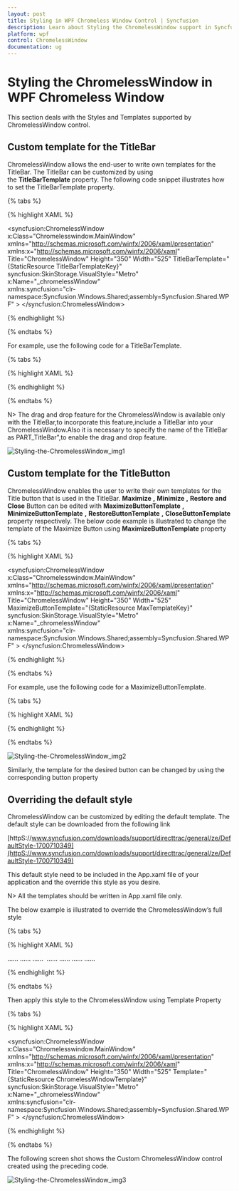 ```yaml
---
layout: post
title: Styling in WPF Chromeless Window Control | Syncfusion
description: Learn about Styling the ChromelessWindow support in Syncfusion WPF Chromeless Window control and more.
platform: wpf
control: ChromelessWindow
documentation: ug
---
```

# Styling the ChromelessWindow in WPF Chromeless Window

This section deals with the Styles and Templates supported by ChromelessWindow control.

## Custom template for the TitleBar

ChromelessWindow allows the end-user to write own templates for the TitleBar. The TitleBar can be customized by using the **TitleBarTemplate** property. The following code snippet illustrates how to set the TitleBarTemplate property.

{% tabs %}

{% highlight XAML %}

<syncfusion:ChromelessWindow x:Class="Chromelesswindow.MainWindow"
xmlns="http://schemas.microsoft.com/winfx/2006/xaml/presentation"
xmlns:x="http://schemas.microsoft.com/winfx/2006/xaml"
Title="ChromelessWindow" Height="350" Width="525" TitleBarTemplate="{StaticResource TitleBarTemplateKey}"   
syncfusion:SkinStorage.VisualStyle="Metro" x:Name="_chromelessWindow"    
xmlns:syncfusion="clr-namespace:Syncfusion.Windows.Shared;assembly=Syncfusion.Shared.WPF"  >
</syncfusion:ChromelessWindow>

{% endhighlight %}

{% endtabs %}

For example, use the following code for a TitleBarTemplate.

{% tabs %}

{% highlight XAML %}

<ControlTemplate x:Key="TitleBarTemplateKey" TargetType="{x:Type syncfusion:TitleBar}">
<Border x:Name="MainGrid"  Height="30" CornerRadius="5,5,0,0" Background="Bisque" >
<Border BorderBrush="Transparent" Background="Transparent" BorderThickness=".5" Width="Auto" CornerRadius="0,0,0,0">
<ContentPresenter   HorizontalAlignment="Stretch" VerticalAlignment="Center" />
</Border>
</Border>
</ControlTemplate>

{% endhighlight %}

{% endtabs %}

N> The drag and drop feature for the ChromelessWindow is available only with the TitleBar,to incorporate this feature,include a TitleBar into your ChromelessWindow.Also it is necessary to specify the name of the TitleBar as PART_TitleBar",to enable the drag and drop feature.

![Styling-the-ChromelessWindow_img1](Styling-the-ChromelessWindow_images/Styling-the-ChromelessWindow_img1.jpeg)

## Custom template for the TitleButton

ChromelessWindow enables the user to write their own templates for the Title button that is used in the TitleBar. **Maximize** **,** **Minimize** **,** **Restore** **and** **Close** Button can be edited with **MaximizeButtonTemplate** **,** **MinimizeButtonTemplate** **,** **RestoreButtonTemplate** **,** **CloseButtonTemplate** property respectively. The below code example is illustrated to change the template of the Maximize Button using **MaximizeButtonTemplate** property

{% tabs %}

{% highlight XAML %}

<syncfusion:ChromelessWindow x:Class="Chromelesswindow.MainWindow"
xmlns="http://schemas.microsoft.com/winfx/2006/xaml/presentation"
xmlns:x="http://schemas.microsoft.com/winfx/2006/xaml"
Title="ChromelessWindow" Height="350" Width="525" MaximizeButtonTemplate="{StaticResource MaxTemplateKey}" 
syncfusion:SkinStorage.VisualStyle="Metro"    x:Name="_chromelessWindow"    
xmlns:syncfusion="clr-namespace:Syncfusion.Windows.Shared;assembly=Syncfusion.Shared.WPF" >
<Grid>
</Grid>
</syncfusion:ChromelessWindow>

{% endhighlight %}

{% endtabs %}

For example, use the following code for a MaximizeButtonTemplate.

{% tabs %}

{% highlight XAML %}

<ControlTemplate x:Key="MaxTemplateKey" TargetType="{x:Type syncfusion:TitleButton}">
<Border SnapsToDevicePixels="true" x:Name="maxborder" Width="15" Height="15" Background="Coral"  
BorderThickness="0" BorderBrush="Transparent">
<Grid SnapsToDevicePixels="true" x:Name="grid" HorizontalAlignment="Center" VerticalAlignment="Center" Width="9" Height="8">
<Path Name="pathButton" SnapsToDevicePixels="True"  Stretch="Fill" StrokeThickness="1"               
Data="M1,1 L8,1 L8,8 L1,8 z M1,2 L8,2" Stroke="Green"
HorizontalAlignment="Center" VerticalAlignment="Center"  Width="9" Height="8">
</Path>                  
</Grid>
</Border>
</ControlTemplate>

{% endhighlight %}

{% endtabs %}

![Styling-the-ChromelessWindow_img2](Styling-the-ChromelessWindow_images/Styling-the-ChromelessWindow_img2.jpeg)

Similarly, the template for the desired button can be changed by using the corresponding button property

## Overriding the default style

ChromelessWindow can be customized by editing the default template. The default style can be downloaded from the following link

[httpS://www.syncfusion.com/downloads/support/directtrac/general/ze/DefaultStyle-1700710349](httpS://www.syncfusion.com/downloads/support/directtrac/general/ze/DefaultStyle-1700710349)

This default style need to be included in the App.xaml file of your application and the override this style as you desire.

N> All the templates should be written in App.xaml file only.

The below example is illustrated to override the ChromelessWindow’s full style 

{% tabs %}

{% highlight XAML %}

<ControlTemplate x:Key="TitleBarTemplateKey" TargetType="{x:Type syncfusion:TitleBar}">
<Border Name="border" Background="#AA161616" Height="30">
<ContentPresenter HorizontalAlignment="Stretch" VerticalAlignment="Bottom" Margin="0,0,0,0"/>
</Border>
</ControlTemplate>
<ControlTemplate x:Key="ChromelessWindowTemplate" TargetType="{x:Type syncfusion:ChromelessWindow}">
<AdornerDecorator>
<Border Name="OuterBorder" Background="#F1401013" BorderThickness="2" CornerRadius="{Binding ElementName=CornerRadiusSlider,Path=Value}" BorderBrush="#401013">
......
......
......
<syncfusion:TitleBar Name="PART_TitleBar" Grid.Row="0" Template="{StaticResource TitleBarTemplateKey}" >
<Grid VerticalAlignment="Top" Height="30">
<StackPanel Orientation="Horizontal">
<Image x:Name="PART_Icon" Source="{Binding RelativeSource={RelativeSource FindAncestor, AncestorType={x:Type syncfusion:ChromelessWindow}}, Path=Icon}" VerticalAlignment="Center" HorizontalAlignment="Left" Margin="4,4,2,4"  MaxWidth="16" MaxHeight="16" MinWidth="16" MinHeight="16" />
<ContentControl Foreground="White" Content="{TemplateBinding Title}" VerticalAlignment="Center" HorizontalAlignment="Left" x:Name="TitlePresenter" Margin="5,5,5,5" />
</StackPanel>
......
......
</Grid>
</syncfusion:TitleBar>
......
......
</Grid>
</Border>               
</AdornerDecorator>
</ControlTemplate>

{% endhighlight %}

{% endtabs %}

Then apply this style to the ChromelessWindow using Template Property

{% tabs %}

{% highlight XAML %}

<syncfusion:ChromelessWindow x:Class="Chromelesswindow.MainWindow"
xmlns="http://schemas.microsoft.com/winfx/2006/xaml/presentation"
xmlns:x="http://schemas.microsoft.com/winfx/2006/xaml"
Title="ChromelessWindow" Height="350" Width="525" Template="{StaticResource ChromelessWindowTemplate}"   
syncfusion:SkinStorage.VisualStyle="Metro" x:Name="_chromelessWindow"    
xmlns:syncfusion="clr-namespace:Syncfusion.Windows.Shared;assembly=Syncfusion.Shared.WPF"  >
</syncfusion:ChromelessWindow>

{% endhighlight %}

{% endtabs %}

The following screen shot shows the Custom ChromelessWindow control created using the preceding code.

![Styling-the-ChromelessWindow_img3](Styling-the-ChromelessWindow_images/Styling-the-ChromelessWindow_img3.jpeg)
